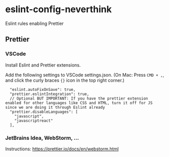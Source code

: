 # eslint-config-neverthink
Eslint rules enabling Prettier


## Prettier

### VSCode

Install Eslint and Prettier extensions.

Add the following settings to VSCode settings.json. (On Mac: Press `CMD + ,`, and click the curly braces `{}` icon in the top right corner.)

```
  "eslint.autoFixOnSave": true,
  "prettier.eslintIntegration": true,
  // Optional BUT IMPORTANT: If you have the prettier extension enabled for other languages like CSS and HTML, turn it off for JS since we are doing it through Eslint already
  "prettier.disableLanguages": [
    "javascript",
    "javascriptreact"
  ],
```

### JetBrains Idea, WebStorm, ...

Instructions: https://prettier.io/docs/en/webstorm.html

